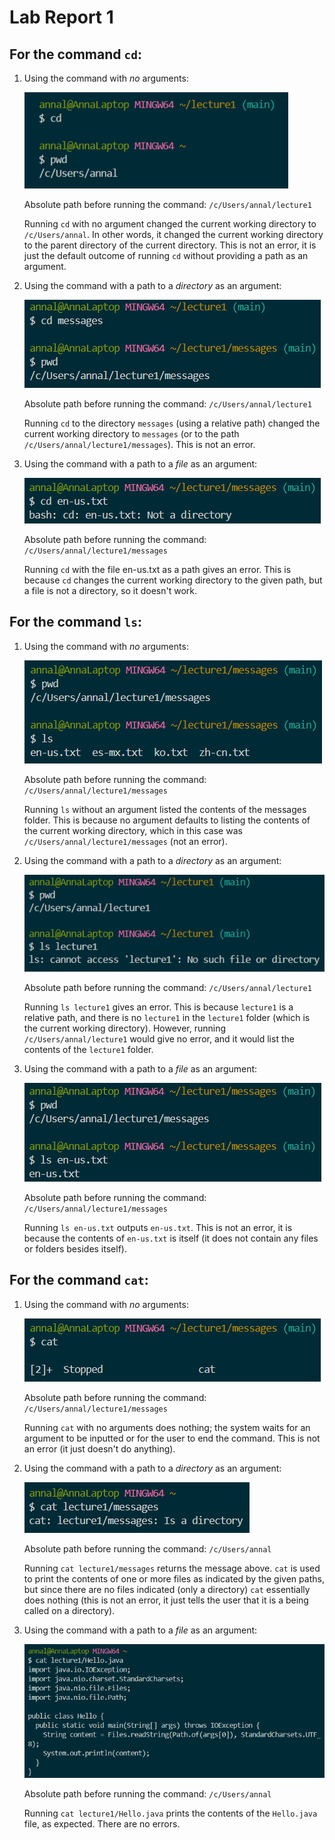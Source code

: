 # Lab Report 1

## For the command `cd`: 
1. Using the command with *no* arguments:
 
     ![Image](cd1.png)
   
     Absolute path before running the command: `/c/Users/annal/lecture1`

     Running `cd` with no argument changed the current working directory to `/c/Users/annal`. In other words, it changed the current working directory to the parent directory of the current directory.
   This is not an error, it is just the default outcome of running `cd` without providing a path as an argument. 

2. Using the command with a path to a *directory* as an argument:

     ![Image](cd2.png)

     Absolute path before running the command: `/c/Users/annal/lecture1`

     Running `cd` to the directory `messages` (using a relative path) changed the current working directory to `messages` (or to the path `/c/Users/annal/lecture1/messages`). This is not an error.

3. Using the command with a path to a *file* as an argument:

     ![Image](cd3.png)

     Absolute path before running the command: `/c/Users/annal/lecture1/messages`

     Running `cd` with the file en-us.txt as a path gives an error. This is because `cd` changes the current working directory to the given path, but a file is not a directory, so it doesn't work.

## For the command `ls`:
1. Using the command with *no* arguments:

     ![Image](ls1.png)

     Absolute path before running the command: `/c/Users/annal/lecture1/messages`

     Running `ls` without an argument listed the contents of the messages folder. This is because no argument defaults to listing the contents of the current working directory, which in this case was `/c/Users/annal/lecture1/messages` (not an error). 

2. Using the command with a path to a *directory* as an argument:

     ![Image](ls2.png)

     Absolute path before running the command: `/c/Users/annal/lecture1`

     Running `ls lecture1` gives an error. This is because `lecture1` is a relative path, and there is no `lecture1` in the `lecture1` folder (which is the current working directory). However, running `/c/Users/annal/lecture1` would give no error, and it would list the contents of the `lecture1` folder. 

3. Using the command with a path to a *file* as an argument:

     ![Image](ls3.png)

     Absolute path before running the command: `/c/Users/annal/lecture1/messages`

     Running `ls en-us.txt` outputs `en-us.txt`. This is not an error, it is because the contents of `en-us.txt` is itself (it does not contain any files or folders besides itself). 


## For the command `cat`: 
1. Using the command with *no* arguments:

     ![Image](cat1.png)

     Absolute path before running the command: `/c/Users/annal/lecture1/messages`

     Running `cat` with no arguments does nothing; the system waits for an argument to be inputted or for the user to end the command. This is not an error (it just doesn't do anything). 

2. Using the command with a path to a *directory* as an argument:

     ![Image](cat2.png)

     Absolute path before running the command: `/c/Users/annal`

     Running `cat lecture1/messages` returns the message above. `cat` is used to print the contents of one or more files as indicated by the given paths, but since there are no files indicated (only a directory) `cat` essentially does nothing (this is not an error, it just tells the user that it is a being called on a directory). 

3. Using the command with a path to a *file* as an argument:

     ![Image](cat3.png)

     Absolute path before running the command: `/c/Users/annal`

     Running `cat lecture1/Hello.java` prints the contents of the `Hello.java` file, as expected. There are no errors. 


